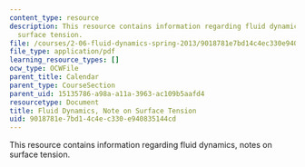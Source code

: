 ```yaml
---
content_type: resource
description: This resource contains information regarding fluid dynamics, notes on
  surface tension.
file: /courses/2-06-fluid-dynamics-spring-2013/9018781e7bd14c4ec330e940835144cd_MIT2_06S13_notes_st.pdf
file_type: application/pdf
learning_resource_types: []
ocw_type: OCWFile
parent_title: Calendar
parent_type: CourseSection
parent_uid: 15135786-a98a-a11a-3963-ac109b5aafd4
resourcetype: Document
title: Fluid Dynamics, Note on Surface Tension
uid: 9018781e-7bd1-4c4e-c330-e940835144cd
---
```

This resource contains information regarding fluid dynamics, notes on surface tension.

